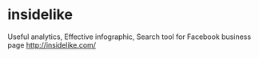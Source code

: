 insidelike
==========

Useful analytics, Effective infographic, Search tool for Facebook business page http://insidelike.com/
